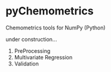 pyChemometrics
==============

Chemometrics tools for NumPy (Python)

under construction...

1. PreProcessing
2. Multivariate Regression
3. Validation


